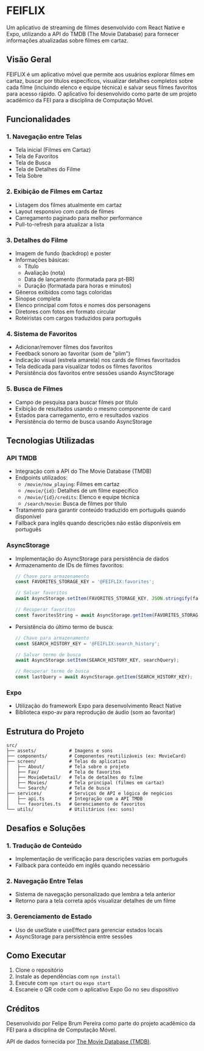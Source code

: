 # FEIFLIX

Um aplicativo de streaming de filmes desenvolvido com React Native e Expo, utilizando a API do TMDB (The Movie Database) para fornecer informações atualizadas sobre filmes em cartaz.

## Visão Geral

FEIFLIX é um aplicativo móvel que permite aos usuários explorar filmes em cartaz, buscar por títulos específicos, visualizar detalhes completos sobre cada filme (incluindo elenco e equipe técnica) e salvar seus filmes favoritos para acesso rápido. O aplicativo foi desenvolvido como parte de um projeto acadêmico da FEI para a disciplina de Computação Móvel.

## Funcionalidades

### 1. Navegação entre Telas
- Tela inicial (Filmes em Cartaz)
- Tela de Favoritos
- Tela de Busca
- Tela de Detalhes do Filme
- Tela Sobre

### 2. Exibição de Filmes em Cartaz
- Listagem dos filmes atualmente em cartaz
- Layout responsivo com cards de filmes
- Carregamento paginado para melhor performance
- Pull-to-refresh para atualizar a lista

### 3. Detalhes do Filme
- Imagem de fundo (backdrop) e poster
- Informações básicas:
  - Título 
  - Avaliação (nota)
  - Data de lançamento (formatada para pt-BR)
  - Duração (formatada para horas e minutos)
- Gêneros exibidos como tags coloridas
- Sinopse completa
- Elenco principal com fotos e nomes dos personagens
- Diretores com fotos em formato circular
- Roteiristas com cargos traduzidos para português

### 4. Sistema de Favoritos
- Adicionar/remover filmes dos favoritos
- Feedback sonoro ao favoritar (som de "plim")
- Indicação visual (estrela amarela) nos cards de filmes favoritados
- Tela dedicada para visualizar todos os filmes favoritos
- Persistência dos favoritos entre sessões usando AsyncStorage

### 5. Busca de Filmes
- Campo de pesquisa para buscar filmes por título
- Exibição de resultados usando o mesmo componente de card
- Estados para carregamento, erro e resultados vazios
- Persistência do termo de busca usando AsyncStorage

## Tecnologias Utilizadas

### API TMDB
- Integração com a API do The Movie Database (TMDB)
- Endpoints utilizados:
  - `/movie/now_playing`: Filmes em cartaz
  - `/movie/{id}`: Detalhes de um filme específico
  - `/movie/{id}/credits`: Elenco e equipe técnica
  - `/search/movie`: Busca de filmes por título
- Tratamento para garantir conteúdo traduzido em português quando disponível
- Fallback para inglês quando descrições não estão disponíveis em português

### AsyncStorage
- Implementação do AsyncStorage para persistência de dados
- Armazenamento de IDs de filmes favoritos:
  ```typescript
  // Chave para armazenamento
  const FAVORITES_STORAGE_KEY = '@FEIFLIX:favorites';
  
  // Salvar favoritos
  await AsyncStorage.setItem(FAVORITES_STORAGE_KEY, JSON.stringify(favoriteIds));
  
  // Recuperar favoritos
  const favoritesString = await AsyncStorage.getItem(FAVORITES_STORAGE_KEY);
  ```
- Persistência do último termo de busca:
  ```typescript
  // Chave para armazenamento
  const SEARCH_HISTORY_KEY = '@FEIFLIX:search_history';
  
  // Salvar termo de busca
  await AsyncStorage.setItem(SEARCH_HISTORY_KEY, searchQuery);
  
  // Recuperar termo de busca
  const lastQuery = await AsyncStorage.getItem(SEARCH_HISTORY_KEY);
  ```

### Expo
- Utilização do framework Expo para desenvolvimento React Native
- Biblioteca expo-av para reprodução de áudio (som ao favoritar)

## Estrutura do Projeto

```
src/
├── assets/            # Imagens e sons
├── components/        # Componentes reutilizáveis (ex: MovieCard)
├── screen/            # Telas do aplicativo
│   ├── About/         # Tela sobre o projeto
│   ├── Fav/           # Tela de favoritos
│   ├── MovieDetail/   # Tela de detalhes do filme
│   ├── Movies/        # Tela principal (filmes em cartaz)
│   └── Search/        # Tela de busca
├── services/          # Serviços de API e lógica de negócios
│   ├── api.ts         # Integração com a API TMDB
│   └── favorites.ts   # Gerenciamento de favoritos
└── utils/             # Utilitários (ex: sons)
```

## Desafios e Soluções

### 1. Tradução de Conteúdo
- Implementação de verificação para descrições vazias em português
- Fallback para conteúdo em inglês quando necessário

### 2. Navegação Entre Telas
- Sistema de navegação personalizado que lembra a tela anterior
- Retorno para a tela correta após visualizar detalhes de um filme

### 3. Gerenciamento de Estado
- Uso de useState e useEffect para gerenciar estados locais
- AsyncStorage para persistência entre sessões

## Como Executar

1. Clone o repositório
2. Instale as dependências com `npm install`
3. Execute com `npm start` ou `expo start`
4. Escaneie o QR code com o aplicativo Expo Go no seu dispositivo

## Créditos

Desenvolvido por Felipe Brum Pereira como parte do projeto acadêmico da FEI para a disciplina de Computação Móvel.

API de dados fornecida por [The Movie Database (TMDB)](https://www.themoviedb.org/).
